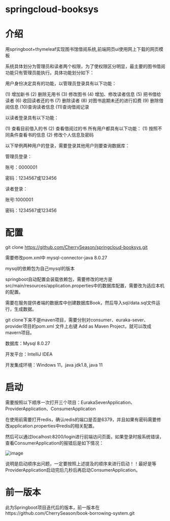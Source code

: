 # springcloud-booksys
# 介绍
用springboot+thymeleaf实现图书馆借阅系统,前端网页ui使用网上下载的网页模板

系统具体划分为管理员和读者两个权限，为了使权限区分明显，最主要的图书借阅功能只有管理员能执行。具体功能划分如下：

用户身份决定具有的功能，以管理员登录具有以下功能：

(1)	增加新书
(2)	删除无用书
(3)	修改图书
(4)	增加、修改读者信息
(5)	把书借给读者
(6)	收回读者还的书
(7)	删除读者
(8)	对图书逾期未还的进行扣费
(9)	删除借阅信息
(10)查询读者信息
(11)查询借阅记录

以读者登录具有以下功能：

(1)	查看目前借入的书
(2)	查看借阅过的书
所有用户都具有以下功能：
(1)	按照不同条件查看书的信息
(2)	修改个人信息及密码

以下举例两种用户的登录，需要登录其他用户则要查询数据库：

管理员登录：

账号：0000001

密码：1234567或123456

读者登录：

账号:1000001

密码：1234567或123456

# 配置
git clone https://github.com/CherrySeason/springcloud-booksys.git

需要修改pom.xml中
<artifactId>mysql-connector-java</artifactId>
<version>8.0.27</version>

mysql的依赖包为自己mysql的版本

springboot自动配置会装载依赖包，需要修改的地方是src/main/resources/application.properties中的数据库配置，需要改为适应本机的配置。

需要在服务提供者端的数据库中创建数据库Book，然后导入sql/data.sql文件运行，生成数据。

git clone下来不是maven项目，需要分别对consumer、euraka-sever、provider项目的pom.xml 文件上右键 Add as Maven Project，就可以改成mavern项目。

数据库：Mysql 8.0.27

开发平台：IntelliJ IDEA

开发集成环境：Windows 11，java jdk1.8, java 11

# 启动

需要按照以下顺序一次打开三个项目：EurakaSeverApplication、ProviderApplication、ConsumerApplication

在使用前需要打开redis，确认redis的端口是否是6379，并且如果有密码需要修改application.properties中redis的相关配置。

然后可以通过localhost:8200/login进行前端访问页面，如果登录时报系统错误，查看ConsumerApplication的报错后是如下情况：

![image](https://user-images.githubusercontent.com/78289616/170486976-bc985b4a-95f9-4801-bf66-55b4d74fca45.png)

说明是启动顺序出问题，一定要按照上述提及的顺序来进行启动！！最好是等ProviderApplication启动完后几秒后再启动ConsumerApplication。

# 前一版本

此为Springboot项目迭代后的版本，前一版本在https://github.com/CherrySeason/book-borrowing-system.git